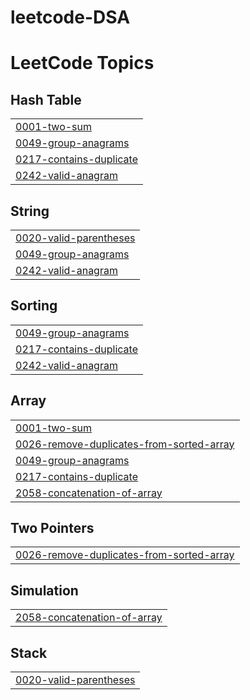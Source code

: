 # leetcode-DSA
<!---LeetCode Topics Start-->
# LeetCode Topics
## Hash Table
|  |
| ------- |
| [0001-two-sum](https://github.com/Ashwin-ER/leetcode-DSA/tree/master/0001-two-sum) |
| [0049-group-anagrams](https://github.com/Ashwin-ER/leetcode-DSA/tree/master/0049-group-anagrams) |
| [0217-contains-duplicate](https://github.com/Ashwin-ER/leetcode-DSA/tree/master/0217-contains-duplicate) |
| [0242-valid-anagram](https://github.com/Ashwin-ER/leetcode-DSA/tree/master/0242-valid-anagram) |
## String
|  |
| ------- |
| [0020-valid-parentheses](https://github.com/Ashwin-ER/leetcode-DSA/tree/master/0020-valid-parentheses) |
| [0049-group-anagrams](https://github.com/Ashwin-ER/leetcode-DSA/tree/master/0049-group-anagrams) |
| [0242-valid-anagram](https://github.com/Ashwin-ER/leetcode-DSA/tree/master/0242-valid-anagram) |
## Sorting
|  |
| ------- |
| [0049-group-anagrams](https://github.com/Ashwin-ER/leetcode-DSA/tree/master/0049-group-anagrams) |
| [0217-contains-duplicate](https://github.com/Ashwin-ER/leetcode-DSA/tree/master/0217-contains-duplicate) |
| [0242-valid-anagram](https://github.com/Ashwin-ER/leetcode-DSA/tree/master/0242-valid-anagram) |
## Array
|  |
| ------- |
| [0001-two-sum](https://github.com/Ashwin-ER/leetcode-DSA/tree/master/0001-two-sum) |
| [0026-remove-duplicates-from-sorted-array](https://github.com/Ashwin-ER/leetcode-DSA/tree/master/0026-remove-duplicates-from-sorted-array) |
| [0049-group-anagrams](https://github.com/Ashwin-ER/leetcode-DSA/tree/master/0049-group-anagrams) |
| [0217-contains-duplicate](https://github.com/Ashwin-ER/leetcode-DSA/tree/master/0217-contains-duplicate) |
| [2058-concatenation-of-array](https://github.com/Ashwin-ER/leetcode-DSA/tree/master/2058-concatenation-of-array) |
## Two Pointers
|  |
| ------- |
| [0026-remove-duplicates-from-sorted-array](https://github.com/Ashwin-ER/leetcode-DSA/tree/master/0026-remove-duplicates-from-sorted-array) |
## Simulation
|  |
| ------- |
| [2058-concatenation-of-array](https://github.com/Ashwin-ER/leetcode-DSA/tree/master/2058-concatenation-of-array) |
## Stack
|  |
| ------- |
| [0020-valid-parentheses](https://github.com/Ashwin-ER/leetcode-DSA/tree/master/0020-valid-parentheses) |
<!---LeetCode Topics End-->